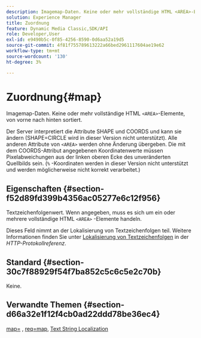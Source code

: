 ```yaml
---
description: Imagemap-Daten. Keine oder mehr vollständige HTML <AREA>-Elemente, von vorne nach hinten sortiert.
solution: Experience Manager
title: Zuordnung
feature: Dynamic Media Classic,SDK/API
role: Developer,User
exl-id: e9490b5c-0f85-4256-8590-0d6aa52a19d5
source-git-commit: 4f81f755789613222a66bed2961117604ae19e62
workflow-type: tm+mt
source-wordcount: '130'
ht-degree: 3%

---
```


# Zuordnung{#map}

Imagemap-Daten. Keine oder mehr vollständige HTML `<AREA>`-Elemente, von vorne nach hinten sortiert.

Der Server interpretiert die Attribute SHAPE und COORDS und kann sie ändern (SHAPE=CIRCLE wird in dieser Version nicht unterstützt). Alle anderen Attribute von `<AREA>` werden ohne Änderung übergeben. Die mit dem COORDS-Attribut angegebenen Koordinatenwerte müssen Pixelabweichungen aus der linken oberen Ecke des unveränderten Quellbilds sein. (`%` -Koordinaten werden in dieser Version nicht unterstützt und werden möglicherweise nicht korrekt verarbeitet.)

## Eigenschaften {#section-f52d89fd399b4356ac05277e6c12f956}

Textzeichenfolgenwert. Wenn angegeben, muss es sich um ein oder mehrere vollständige HTML `<AREA>` -Elemente handeln.

Dieses Feld nimmt an der Lokalisierung von Textzeichenfolgen teil. Weitere Informationen finden Sie unter [Lokalisierung von Textzeichenfolgen](/help/aem-is-ir-api/is-api/http-ref/image-serving-api-ref/c-http-protocol-reference/c-syntax-and-features/r-text-string-localization.md) in der *HTTP-Protokollreferenz*.

## Standard {#section-30c7f88929f54f7ba852c5c6c5e2c70b}

Keine.

## Verwandte Themen {#section-d66a32e1f12f4cb0ad22ddd78be36ec4}

[map=](/help/aem-is-ir-api/is-api/http-ref/image-serving-api-ref/c-http-protocol-reference/c-command-reference/r-map.md) , [req=map](/help/aem-is-ir-api/is-api/http-ref/image-serving-api-ref/c-http-protocol-reference/c-command-reference/r-req/r-req.md), [Text String Localization](/help/aem-is-ir-api/is-api/http-ref/image-serving-api-ref/c-http-protocol-reference/c-syntax-and-features/r-text-string-localization.md)

